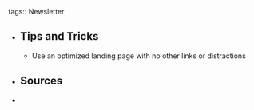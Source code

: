 tags:: Newsletter

- ## Tips and Tricks
	- Use an optimized landing page with no other links or distractions
- ## Sources
-